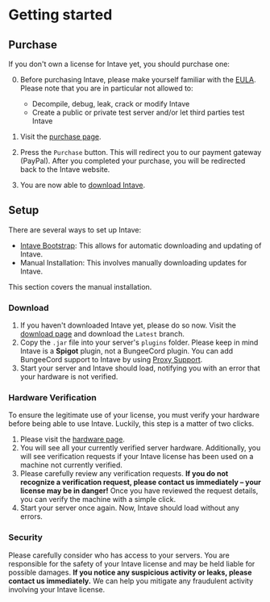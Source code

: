 # Getting started
## Purchase

If you don't own a license for Intave yet, you should purchase one:

0. Before purchasing Intave, please make yourself familiar with the [EULA](https://policy.intave.de/eula). Please note
   that you are in particular not allowed to:

   * Decompile, debug, leak, crack or modify Intave
   * Create a public or private test server and/or let third parties test Intave

1. Visit the [purchase page](https://app.intave.de/purchase).
2. Press the `Purchase` button. This will redirect you to our payment gateway (PayPal). After you completed your
   purchase, you will be redirected back to the Intave website.
3. You are now able to [download Intave](https://app.intave.de/download).

## Setup

There are several ways to set up Intave:

* [Intave Bootstrap](i02-bootstrap.md): This allows for automatic downloading and updating of Intave.
* Manual Installation: This involves manually downloading updates for Intave.

This section covers the manual installation.

### Download

1. If you haven't downloaded Intave yet, please do so now. Visit the [download page](https://app.intave.de/download) and
   download the `Latest` branch.
2. Copy the `.jar` file into your server's `plugins` folder. Please keep in mind Intave is a **Spigot** plugin, not a
   BungeeCord plugin. You can add BungeeCord support to Intave by using [Proxy Support](i03-proxy.md).
3. Start your server and Intave should load, notifying you with an error that your hardware is not verified.

### Hardware Verification

To ensure the legitimate use of your license, you must verify your hardware before being able to use Intave. Luckily,
this step is a matter of two clicks.

1. Please visit the [hardware page](https://app.intave.de/hardware).
2. You will see all your currently verified server hardware. Additionally, you will see verification requests if your
   Intave license has been used on a machine not currently verified.
3. Please carefully review any verification requests. **If you do not recognize a verification request, please contact
   us immediately – your license may be in danger!** Once you have reviewed the request details, you can verify the
   machine with a simple click.
4. Start your server once again. Now, Intave should load without any errors.

### Security

Please carefully consider who has access to your servers. You are responsible for the safety of your Intave license and
may be held liable for possible damages. **If you notice any suspicious activity or leaks, please contact us
immediately.** We can help you mitigate any fraudulent activity involving your Intave license.
